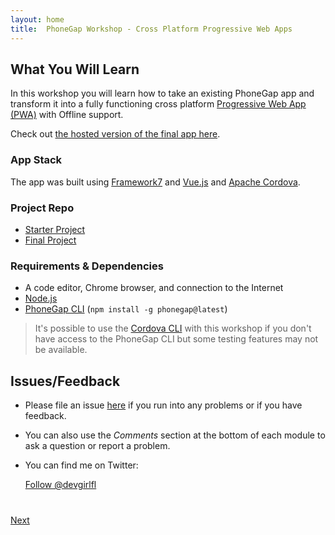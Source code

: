 ```yaml
---
layout: home
title:  PhoneGap Workshop - Cross Platform Progressive Web Apps
---
```


## What You Will Learn

In this workshop you will learn how to take an existing PhoneGap app and transform it into a fully functioning cross platform 
[Progressive Web App (PWA)](https://developers.google.com/web/progressive-web-apps/) with Offline support.

Check out [the hosted version of the final app here](https://https://todos-app-pwa.firebaseapp.com/).

### App Stack
The app was built using [Framework7](http://framework7.io) and [Vue.js](http://vuejs.org) and [Apache Cordova](http://cordova.apache.org/).


### Project Repo 
- [Starter Project](https://github.com/hollyschinsky/todos-app-starter)
- [Final Project](https://github.com/hollyschinsky/todos-app-pwa)

### Requirements & Dependencies
- A code editor, Chrome browser, and connection to the Internet
- [Node.js](https://nodejs.org/)
- [PhoneGap CLI](https://www.npmjs.com/package/phonegap) (`npm install -g phonegap@latest`)

>It's possible to use the [Cordova CLI](https://www.npmjs.com/package/cordova-cli) with this workshop if you don't have access to the PhoneGap CLI but some testing features may not be available.

<!--## Useful Resources

- [Cordova Plugin Development Guide](https://cordova.apache.org/docs/en/latest/guide/hybrid/plugins/)
- [Cordova Plugin Specification](https://cordova.apache.org/docs/en/latest/plugin_ref/spec.html)-->

## Issues/Feedback

- Please file an issue [here](https://github.com/hollyschinsky/todos-app-pwa/issues) if you run into any problems or if you have feedback.

- You can also use the _Comments_ section at the bottom of each module to ask a question or report a problem.

- You can find me on Twitter:

    <a href="https://twitter.com/devgirlfl" class="twitter-follow-button" data-show-count="true"
    data-size="large" data-lang="en">Follow
    @devgirlfl</a>
    <script>!function(d,s,id){var js,fjs=d.getElementsByTagName(s)[0];if(!d.getElementById(id)){js=d.createElement(s);js.id=id;js.src="//platform.twitter.com/widgets.js";fjs.parentNode.insertBefore(js,fjs);}}(document,"script","twitter-wjs");</script>

<div class="row" style="margin-top:40px;">
<div class="col-sm-12">
<a href="lesson1.html" class="btn btn-default pull-right">Next <i class="glyphicon
glyphicon-chevron-right"></i></a>
</div>
</div>

<script>
  (function(i,s,o,g,r,a,m){i['GoogleAnalyticsObject']=r;i[r]=i[r]||function(){
  (i[r].q=i[r].q||[]).push(arguments)},i[r].l=1*new Date();a=s.createElement(o),
  m=s.getElementsByTagName(o)[0];a.async=1;a.src=g;m.parentNode.insertBefore(a,m)
  })(window,document,'script','//www.google-analytics.com/analytics.js','ga');

  ga('create', 'UA-98985721-1', 'auto');
  ga('send', 'pageview');

</script>
